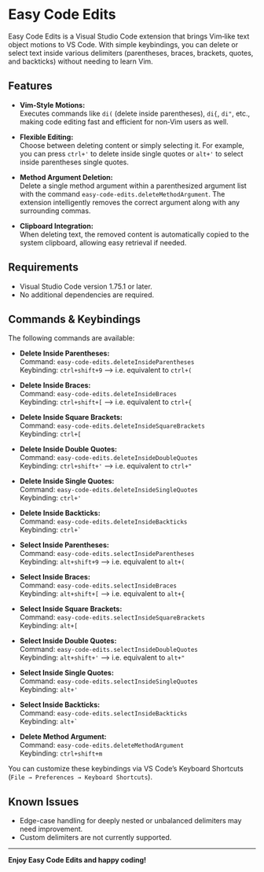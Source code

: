 # Easy Code Edits

Easy Code Edits is a Visual Studio Code extension that brings Vim‑like text object motions to VS Code. With simple keybindings, you can delete or select text inside various delimiters (parentheses, braces, brackets, quotes, and backticks) without needing to learn Vim.

## Features

- **Vim‑Style Motions:**  
  Executes commands like `di(` (delete inside parentheses), `di{`, `di"`, etc., making code editing fast and efficient for non‑Vim users as well.

- **Flexible Editing:**  
  Choose between deleting content or simply selecting it. For example, you can press `ctrl+'` to delete inside single quotes or `alt+'` to select inside parentheses single quotes.

- **Method Argument Deletion:**  
  Delete a single method argument within a parenthesized argument list with the command `easy-code-edits.deleteMethodArgument`. The extension intelligently removes the correct argument along with any surrounding commas.

- **Clipboard Integration:**  
  When deleting text, the removed content is automatically copied to the system clipboard, allowing easy retrieval if needed.



## Requirements

- Visual Studio Code version 1.75.1 or later.
- No additional dependencies are required.

## Commands & Keybindings

The following commands are available:

- **Delete Inside Parentheses:**  
  Command: `easy-code-edits.deleteInsideParentheses`  
  Keybinding: `ctrl+shift+9` --> i.e. equivalent to `ctrl+(`

- **Delete Inside Braces:**  
  Command: `easy-code-edits.deleteInsideBraces`  
  Keybinding: `ctrl+shift+[` --> i.e. equivalent to `ctrl+{`

- **Delete Inside Square Brackets:**  
  Command: `easy-code-edits.deleteInsideSquareBrackets`  
  Keybinding: `ctrl+[`

- **Delete Inside Double Quotes:**  
  Command: `easy-code-edits.deleteInsideDoubleQuotes`  
  Keybinding: `ctrl+shift+'` --> i.e. equivalent to `ctrl+"`

- **Delete Inside Single Quotes:**  
  Command: `easy-code-edits.deleteInsideSingleQuotes`  
  Keybinding: `ctrl+'`

- **Delete Inside Backticks:**  
  Command: `easy-code-edits.deleteInsideBackticks`  
  Keybinding: `` ctrl+` ``

- **Select Inside Parentheses:**  
  Command: `easy-code-edits.selectInsideParentheses`  
  Keybinding: `alt+shift+9` --> i.e. equivalent to `alt+(`

- **Select Inside Braces:**  
  Command: `easy-code-edits.selectInsideBraces`  
  Keybinding: `alt+shift+[` --> i.e. equivalent to `alt+{`

- **Select Inside Square Brackets:**  
  Command: `easy-code-edits.selectInsideSquareBrackets`  
  Keybinding: `alt+[`

- **Select Inside Double Quotes:**  
  Command: `easy-code-edits.selectInsideDoubleQuotes`  
  Keybinding: `alt+shift+'` --> i.e. equivalent to `alt+"`

- **Select Inside Single Quotes:**  
  Command: `easy-code-edits.selectInsideSingleQuotes`  
  Keybinding: `alt+'`

- **Select Inside Backticks:**  
  Command: `easy-code-edits.selectInsideBackticks`  
  Keybinding: `` alt+` ``

- **Delete Method Argument:**  
  Command: `easy-code-edits.deleteMethodArgument`  
  Keybinding: `ctrl+shift+m`

You can customize these keybindings via VS Code’s Keyboard Shortcuts (`File → Preferences → Keyboard Shortcuts`).

## Known Issues

- Edge-case handling for deeply nested or unbalanced delimiters may need improvement.
- Custom delimiters are not currently supported.


---

**Enjoy Easy Code Edits and happy coding!**
